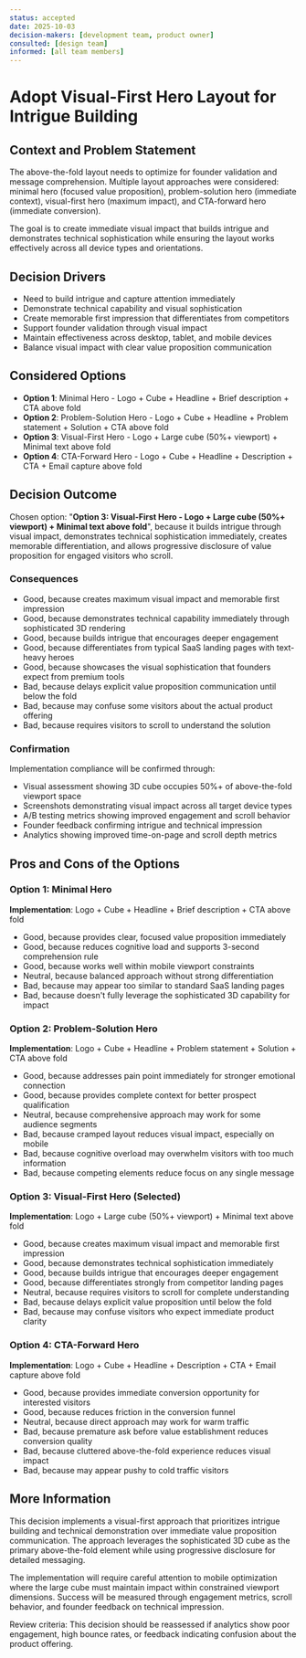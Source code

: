 ```yaml
---
status: accepted
date: 2025-10-03
decision-makers: [development team, product owner]
consulted: [design team]
informed: [all team members]
---
```


# Adopt Visual-First Hero Layout for Intrigue Building

## Context and Problem Statement

The above-the-fold layout needs to optimize for founder validation and message comprehension. Multiple layout approaches were considered: minimal hero (focused value proposition), problem-solution hero (immediate context), visual-first hero (maximum impact), and CTA-forward hero (immediate conversion).

The goal is to create immediate visual impact that builds intrigue and demonstrates technical sophistication while ensuring the layout works effectively across all device types and orientations.

## Decision Drivers

- Need to build intrigue and capture attention immediately
- Demonstrate technical capability and visual sophistication
- Create memorable first impression that differentiates from competitors
- Support founder validation through visual impact
- Maintain effectiveness across desktop, tablet, and mobile devices
- Balance visual impact with clear value proposition communication

## Considered Options

- **Option 1**: Minimal Hero - Logo + Cube + Headline + Brief description + CTA above fold
- **Option 2**: Problem-Solution Hero - Logo + Cube + Headline + Problem statement + Solution + CTA above fold
- **Option 3**: Visual-First Hero - Logo + Large cube (50%+ viewport) + Minimal text above fold
- **Option 4**: CTA-Forward Hero - Logo + Cube + Headline + Description + CTA + Email capture above fold

## Decision Outcome

Chosen option: "**Option 3: Visual-First Hero - Logo + Large cube (50%+ viewport) + Minimal text above fold**", because it builds intrigue through visual impact, demonstrates technical sophistication immediately, creates memorable differentiation, and allows progressive disclosure of value proposition for engaged visitors who scroll.

### Consequences

- Good, because creates maximum visual impact and memorable first impression
- Good, because demonstrates technical capability immediately through sophisticated 3D rendering
- Good, because builds intrigue that encourages deeper engagement
- Good, because differentiates from typical SaaS landing pages with text-heavy heroes
- Good, because showcases the visual sophistication that founders expect from premium tools
- Bad, because delays explicit value proposition communication until below the fold
- Bad, because may confuse some visitors about the actual product offering
- Bad, because requires visitors to scroll to understand the solution

### Confirmation

Implementation compliance will be confirmed through:

- Visual assessment showing 3D cube occupies 50%+ of above-the-fold viewport space
- Screenshots demonstrating visual impact across all target device types
- A/B testing metrics showing improved engagement and scroll behavior
- Founder feedback confirming intrigue and technical impression
- Analytics showing improved time-on-page and scroll depth metrics

## Pros and Cons of the Options

### Option 1: Minimal Hero

**Implementation**: Logo + Cube + Headline + Brief description + CTA above fold

- Good, because provides clear, focused value proposition immediately
- Good, because reduces cognitive load and supports 3-second comprehension rule
- Good, because works well within mobile viewport constraints
- Neutral, because balanced approach without strong differentiation
- Bad, because may appear too similar to standard SaaS landing pages
- Bad, because doesn't fully leverage the sophisticated 3D capability for impact

### Option 2: Problem-Solution Hero

**Implementation**: Logo + Cube + Headline + Problem statement + Solution + CTA above fold

- Good, because addresses pain point immediately for stronger emotional connection
- Good, because provides complete context for better prospect qualification
- Neutral, because comprehensive approach may work for some audience segments
- Bad, because cramped layout reduces visual impact, especially on mobile
- Bad, because cognitive overload may overwhelm visitors with too much information
- Bad, because competing elements reduce focus on any single message

### Option 3: Visual-First Hero (Selected)

**Implementation**: Logo + Large cube (50%+ viewport) + Minimal text above fold

- Good, because creates maximum visual impact and memorable first impression
- Good, because demonstrates technical sophistication immediately
- Good, because builds intrigue that encourages deeper engagement
- Good, because differentiates strongly from competitor landing pages
- Neutral, because requires visitors to scroll for complete understanding
- Bad, because delays explicit value proposition until below the fold
- Bad, because may confuse visitors who expect immediate product clarity

### Option 4: CTA-Forward Hero

**Implementation**: Logo + Cube + Headline + Description + CTA + Email capture above fold

- Good, because provides immediate conversion opportunity for interested visitors
- Good, because reduces friction in the conversion funnel
- Neutral, because direct approach may work for warm traffic
- Bad, because premature ask before value establishment reduces conversion quality
- Bad, because cluttered above-the-fold experience reduces visual impact
- Bad, because may appear pushy to cold traffic visitors

## More Information

This decision implements a visual-first approach that prioritizes intrigue building and technical demonstration over immediate value proposition communication. The approach leverages the sophisticated 3D cube as the primary above-the-fold element while using progressive disclosure for detailed messaging.

The implementation will require careful attention to mobile optimization where the large cube must maintain impact within constrained viewport dimensions. Success will be measured through engagement metrics, scroll behavior, and founder feedback on technical impression.

Review criteria: This decision should be reassessed if analytics show poor engagement, high bounce rates, or feedback indicating confusion about the product offering.
